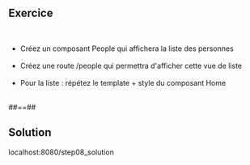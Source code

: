 <!-- .slide: class="sfeir-bg-pink exercice" -->
## Exercice
<br>
<ul>
    <li>Créez un composant People qui affichera la liste des personnes</li><br>
    <li>Créez une route /people qui permettra d'afficher cette vue de liste</li><br>
    <li>Pour la liste : répétez le template + style du composant Home</li><br>
</ul>

##==##

<!-- .slide: class="sfeir-bg-blue exercice" -->
## Solution
<span class="full-center">localhost:8080/step08_solution</span>
